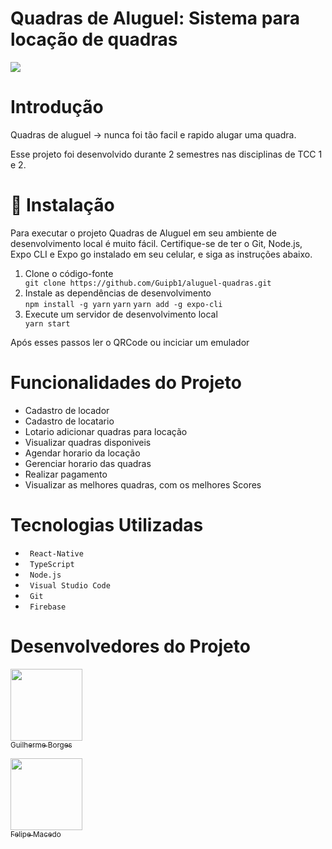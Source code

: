 # Quadras de Aluguel: Sistema para locação de quadras
<p align="left"><img src="http://img.shields.io/static/v1?label=STATUS&message=EM%20DESENVOLVIMENTO&color=GREEN&style=for-the-badge"/></p>

# Introdução
<p> Quadras de aluguel -> nunca foi tão facil e rapido alugar uma quadra. </p>

<p></p>
<p> Esse projeto foi desenvolvido durante 2 semestres nas disciplinas de TCC 1 e 2. </p>

# 📁 Instalação
<p> Para executar o projeto Quadras de Aluguel em seu ambiente de desenvolvimento local é muito fácil. Certifique-se de ter o Git, Node.js, Expo CLI e Expo go instalado em seu celular, e siga as instruções abaixo.</p>
<ol>
<li> Clone o código-fonte </li>
<code>git clone https://github.com/Guipb1/aluguel-quadras.git</code>
<li> Instale as dependências de desenvolvimento </li>
<code>npm install -g yarn</code>
<code>yarn</code>
<code>yarn add -g expo-cli</code>
<li> Execute um servidor de desenvolvimento local </li>
 <code>yarn start </code>
 </ol>
 <p> Após esses passos ler o QRCode ou inciciar um emulador </p>
 
 #  Funcionalidades do Projeto
 <ul>
 <li> Cadastro de locador </li>
 <li> Cadastro de locatario </li> 
 <li> Lotario adicionar quadras para locação </li>  
 <li> Visualizar quadras disponiveis </li>
 <li> Agendar horario da locação </li>
 <li> Gerenciar horario das quadras </li>
 <li> Realizar pagamento </li>
 <li> Visualizar as melhores quadras, com os melhores Scores </li>
 
 
 </ul>
  


 # Tecnologias Utilizadas
 <ul>
 <li> <code> React-Native </code> </li>
<li> <code> TypeScript</code> </li>
 <li> <code> Node.js </code> </li>
 <li> <code> Visual Studio Code </code> </li>
 <li> <code> Git </code> </li>
 <li> <code> Firebase </code> </li> 
 </ul>
 
 # Desenvolvedores do Projeto
 [<img src="https://avatars.githubusercontent.com/u/43188745?v=4" width=115><br><sub>Guilherme Borges</sub>](https://github.com/guipb1) 
 
 [<img src="https://avatars.githubusercontent.com/u/106127810?v=4" width=115><br><sub>Felipe Macedo </sub>](https://github.com/felipenogarolli99) 
